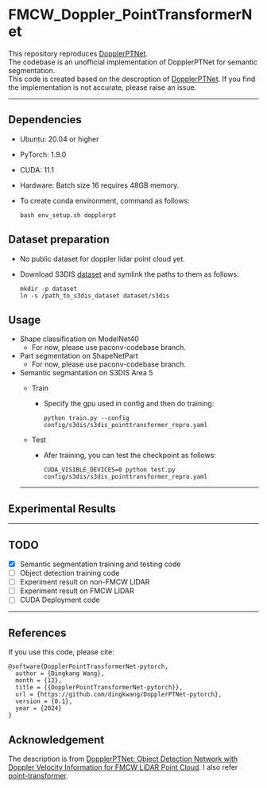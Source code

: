 # FMCW_Doppler_PointTransformerNet
This repository reproduces [DopplerPTNet](https://iopscience.iop.org/article/10.1088/1742-6596/2809/1/012006). \
The codebase is an unofficial implementation of DopplerPTNet for semantic segmentation. \
This code is created based on the descroption of [DopplerPTNet](https://iopscience.iop.org/article/10.1088/1742-6596/2809/1/012006). If you find the implementation is not accurate, please raise an issue.

---
## Dependencies
- Ubuntu: 20.04 or higher
- PyTorch: 1.9.0 
- CUDA: 11.1 
- Hardware: Batch size 16 requires 48GB memory. 
- To create conda environment, command as follows:

  ```
  bash env_setup.sh dopplerpt
  ```

## Dataset preparation
- No public dataset for doppler lidar point cloud yet. 
- Download S3DIS [dataset](https://drive.google.com/uc?export=download&id=1KUxWagmEWnvMhEb4FRwq2Mj0aa3U3xUf) and symlink the paths to them as follows:

     ```
     mkdir -p dataset
     ln -s /path_to_s3dis_dataset dataset/s3dis
     ```

## Usage
- Shape classification on ModelNet40
  - For now, please use paconv-codebase branch.
- Part segmentation on ShapeNetPart
  - For now, please use paconv-codebase branch.
- Semantic segmantation on S3DIS Area 5
  - Train

    - Specify the gpu used in config and then do training:

      ```
      python train.py --config config/s3dis/s3dis_pointtransformer_repro.yaml
      ```

  - Test

    - Afer training, you can test the checkpoint as follows:

      ```
      CUDA_VISIBLE_DEVICES=0 python test.py config/s3dis/s3dis_pointtransformer_repro.yaml
      ```
  ---
## Experimental Results
---

## TODO
- [x] Semantic segmentation training and testing code
- [ ] Object detection training code
- [ ] Experiment result on non-FMCW LIDAR
- [ ] Experiment result on FMCW LIDAR
- [ ] CUDA Deployment code

---
## References

If you use this code, please cite:
```
@software{DopplerPointTransformerNet-pytorch,
  author = {Dingkang Wang},
  month = {12},
  title = {{DopplerPointTransformerNet-pytorch}},
  url = {https://github.com/dingkwang/DopplerPTNet-pytorch},
  version = {0.1},
  year = {2024}
}
```

## Acknowledgement
The description is from [DopplerPTNet: Object Detection Network with Doppler Velocity Information for FMCW LiDAR Point Cloud](https://iopscience.iop.org/article/10.1088/1742-6596/2809/1/012006).
I also refer [point-transformer](https://github.com/POSTECH-CVLab/point-transformer).
